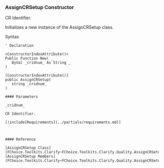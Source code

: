 ﻿### AssignCRSetup Constructor

CR Identifier.

Initializes a new instance of the AssignCRSetup class.

Syntax

```vbnet
' Declaration

<ConstructorIndexAttribute()>
Public Function New( _
   ByVal _cridnum_ As String _
)

[ConstructorIndexAttribute()]
public AssignCRSetup( 
   string _cridnum_
)

#### Parameters

_cridnum_

CR Identifier.

[!include[Requirements](../partials/requirements.md)]



#### Reference

[AssignCRSetup Class](FChoice.Toolkits.Clarify~FChoice.Toolkits.Clarify.Quality.AssignCRSetup.md)  
[AssignCRSetup Members](FChoice.Toolkits.Clarify~FChoice.Toolkits.Clarify.Quality.AssignCRSetup_members.md)